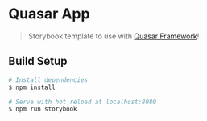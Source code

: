 # Quasar App

> Storybook template to use with [Quasar Framework](https://github.com/quasarframework/quasar)!

## Build Setup

``` bash
# Install dependencies
$ npm install

# Serve with hot reload at localhost:8080
$ npm run storybook
